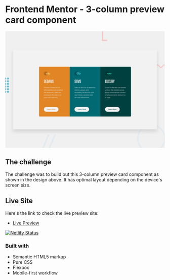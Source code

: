 # Frontend Mentor - 3-column preview card component

![Design preview for the 3-column preview card component coding challenge](./design/desktop-preview.jpg)

## The challenge

The challenge was to build out this 3-column preview card component as shown in the design above. It has optimal layout depending on the device's screen size.

## Live Site

Here's the link to check the live preview site:

- [Live Preview](https://3-column-card-01.netlify.app/) 

[![Netlify Status](https://api.netlify.com/api/v1/badges/b52a7d1d-c151-41a4-ac30-1a9434325d4a/deploy-status)](https://app.netlify.com/sites/3-column-card-01/deploys)

### Built with

- Semantic HTML5 markup
- Pure CSS
- Flexbox
- Mobile-first workflow
